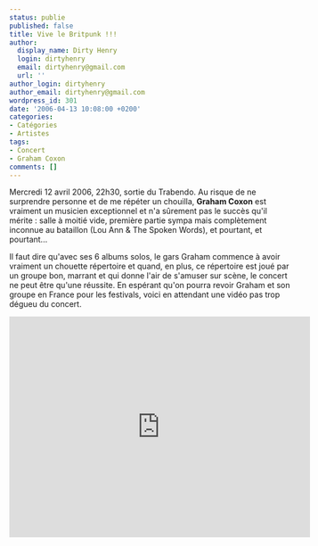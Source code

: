 ```yaml
---
status: publie
published: false
title: Vive le Britpunk !!!
author:
  display_name: Dirty Henry
  login: dirtyhenry
  email: dirtyhenry@gmail.com
  url: ''
author_login: dirtyhenry
author_email: dirtyhenry@gmail.com
wordpress_id: 301
date: '2006-04-13 10:08:00 +0200'
categories:
- Catégories
- Artistes
tags:
- Concert
- Graham Coxon
comments: []
---
```

Mercredi 12 avril 2006, 22h30, sortie du Trabendo. Au risque de ne surprendre personne et de me répéter un chouilla, __Graham Coxon__ est vraiment un musicien exceptionnel et n'a sûrement pas le succès qu'il mérite : salle à moitié vide, première partie sympa mais complètement inconnue au bataillon (Lou Ann & The Spoken Words), et pourtant, et pourtant... 

<img514>

Il faut dire qu'avec ses 6 albums solos, le gars Graham commence à avoir vraiment un chouette répertoire et quand, en plus, ce répertoire est joué par un groupe bon, marrant et qui donne l'air de s'amuser sur scène, le concert ne peut être qu'une réussite. En espérant qu'on pourra revoir Graham et son groupe en France pour les festivals, voici en attendant une vidéo pas trop dégueu du concert.

<iframe width="540" height="396" src="http://www.youtube.com/embed/UdmhhZsZTi4" frameborder="0" allowfullscreen></iframe>

